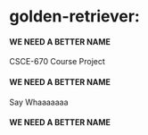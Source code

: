 # golden-retriever: 
#### WE NEED A BETTER NAME
CSCE-670 Course Project
#### WE NEED A BETTER NAME
Say Whaaaaaaa
#### WE NEED A BETTER NAME
